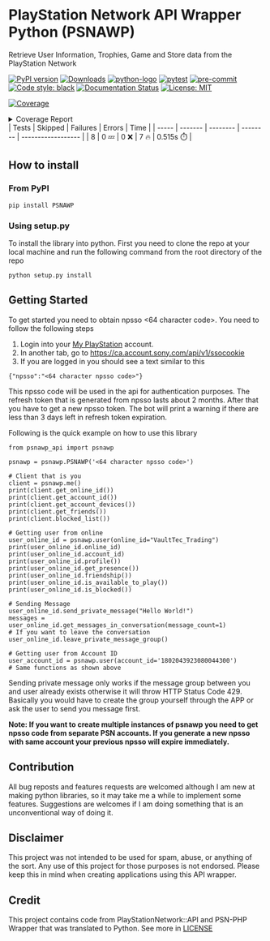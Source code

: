 
# PlayStation Network API Wrapper Python (PSNAWP)

Retrieve User Information, Trophies, Game and Store data from the PlayStation Network

[![PyPI version](https://badge.fury.io/py/PSNAWP.svg)](https://badge.fury.io/py/PSNAWP)
[![Downloads](https://pepy.tech/badge/psnawp)](https://pepy.tech/project/psnawp)
[![python-logo](https://img.shields.io/badge/python-3.9_|_3.10-blue.svg)](https://www.python.org/)
[![pytest](https://github.com/isFakeAccount/psnawp/actions/workflows/pytest.yaml/badge.svg)](https://github.com/isFakeAccount/psnawp/actions/workflows/pytest.yaml)
[![pre-commit](https://github.com/isFakeAccount/psnawp/actions/workflows/pre-commit.yaml/badge.svg)](https://github.com/isFakeAccount/psnawp/actions/workflows/pre-commit.yaml)
[![Code style: black](https://img.shields.io/badge/code%20style-black-000000.svg)](https://github.com/psf/black)
[![Documentation Status](https://readthedocs.org/projects/psnawp/badge/?version=latest)](https://psnawp.readthedocs.io/en/latest/?badge=latest)
[![License: MIT](https://img.shields.io/badge/License-MIT-blue.svg)](https://opensource.org/licenses/MIT)

<!-- Pytest Coverage Comment:Begin -->
<a href="https://github.com/isFakeAccount/psnawp/blob/main/README.md"><img alt="Coverage" src="https://img.shields.io/badge/Coverage-42%25-orange.svg" /></a><br/><details><summary>Coverage Report </summary><table><tr><th>File</th><th>Stmts</th><th>Miss</th><th>Cover</th><th>Missing</th></tr><tbody><tr><td colspan="5"><b>/opt/hostedtoolcache/Python/3.10.6/x64/lib/python3.10/site-packages/psnawp_api</b></td></tr><tr><td>&nbsp; &nbsp;<a href="https://github.com/isFakeAccount/psnawp/blob/main//opt/hostedtoolcache/Python/3.10.6/x64/lib/python3.10/site-packages/psnawp_api/__init__.py">__init__.py</a></td><td>1</td><td>0</td><td>100%</td><td>&nbsp;</td></tr><tr><td>&nbsp; &nbsp;<a href="https://github.com/isFakeAccount/psnawp/blob/main//opt/hostedtoolcache/Python/3.10.6/x64/lib/python3.10/site-packages/psnawp_api/psnawp.py">psnawp.py</a></td><td>20</td><td>7</td><td>7</td><td><a href="https://github.com/isFakeAccount/psnawp/blob/main//opt/hostedtoolcache/Python/3.10.6/x64/lib/python3.10/site-packages/psnawp_api/psnawp.py#L 65%"> 65%</a></td></tr><tr><td colspan="5"><b>/opt/hostedtoolcache/Python/3.10.6/x64/lib/python3.10/site-packages/psnawp_api/core</b></td></tr><tr><td>&nbsp; &nbsp;<a href="https://github.com/isFakeAccount/psnawp/blob/main//opt/hostedtoolcache/Python/3.10.6/x64/lib/python3.10/site-packages/psnawp_api/core/__init__.py">__init__.py</a></td><td>0</td><td>0</td><td>100%</td><td>&nbsp;</td></tr><tr><td>&nbsp; &nbsp;<a href="https://github.com/isFakeAccount/psnawp/blob/main//opt/hostedtoolcache/Python/3.10.6/x64/lib/python3.10/site-packages/psnawp_api/core/authenticator.py">authenticator.py</a></td><td>46</td><td>11</td><td>11</td><td><a href="https://github.com/isFakeAccount/psnawp/blob/main//opt/hostedtoolcache/Python/3.10.6/x64/lib/python3.10/site-packages/psnawp_api/core/authenticator.py#L 76%"> 76%</a></td></tr><tr><td>&nbsp; &nbsp;<a href="https://github.com/isFakeAccount/psnawp/blob/main//opt/hostedtoolcache/Python/3.10.6/x64/lib/python3.10/site-packages/psnawp_api/core/psnawp_exceptions.py">psnawp_exceptions.py</a></td><td>15</td><td>3</td><td>3</td><td><a href="https://github.com/isFakeAccount/psnawp/blob/main//opt/hostedtoolcache/Python/3.10.6/x64/lib/python3.10/site-packages/psnawp_api/core/psnawp_exceptions.py#L 80%"> 80%</a></td></tr><tr><td colspan="5"><b>/opt/hostedtoolcache/Python/3.10.6/x64/lib/python3.10/site-packages/psnawp_api/models</b></td></tr><tr><td>&nbsp; &nbsp;<a href="https://github.com/isFakeAccount/psnawp/blob/main//opt/hostedtoolcache/Python/3.10.6/x64/lib/python3.10/site-packages/psnawp_api/models/__init__.py">__init__.py</a></td><td>0</td><td>0</td><td>100%</td><td>&nbsp;</td></tr><tr><td>&nbsp; &nbsp;<a href="https://github.com/isFakeAccount/psnawp/blob/main//opt/hostedtoolcache/Python/3.10.6/x64/lib/python3.10/site-packages/psnawp_api/models/client.py">client.py</a></td><td>42</td><td>24</td><td>24</td><td><a href="https://github.com/isFakeAccount/psnawp/blob/main//opt/hostedtoolcache/Python/3.10.6/x64/lib/python3.10/site-packages/psnawp_api/models/client.py#L 43%"> 43%</a></td></tr><tr><td>&nbsp; &nbsp;<a href="https://github.com/isFakeAccount/psnawp/blob/main//opt/hostedtoolcache/Python/3.10.6/x64/lib/python3.10/site-packages/psnawp_api/models/message_thread.py">message_thread.py</a></td><td>37</td><td>37</td><td>37</td><td><a href="https://github.com/isFakeAccount/psnawp/blob/main//opt/hostedtoolcache/Python/3.10.6/x64/lib/python3.10/site-packages/psnawp_api/models/message_thread.py#L  0%">  0%</a></td></tr><tr><td>&nbsp; &nbsp;<a href="https://github.com/isFakeAccount/psnawp/blob/main//opt/hostedtoolcache/Python/3.10.6/x64/lib/python3.10/site-packages/psnawp_api/models/search.py">search.py</a></td><td>11</td><td>6</td><td>6</td><td><a href="https://github.com/isFakeAccount/psnawp/blob/main//opt/hostedtoolcache/Python/3.10.6/x64/lib/python3.10/site-packages/psnawp_api/models/search.py#L 45%"> 45%</a></td></tr><tr><td>&nbsp; &nbsp;<a href="https://github.com/isFakeAccount/psnawp/blob/main//opt/hostedtoolcache/Python/3.10.6/x64/lib/python3.10/site-packages/psnawp_api/models/user.py">user.py</a></td><td>69</td><td>53</td><td>53</td><td><a href="https://github.com/isFakeAccount/psnawp/blob/main//opt/hostedtoolcache/Python/3.10.6/x64/lib/python3.10/site-packages/psnawp_api/models/user.py#L 23%"> 23%</a></td></tr><tr><td colspan="5"><b>/opt/hostedtoolcache/Python/3.10.6/x64/lib/python3.10/site-packages/psnawp_api/utils</b></td></tr><tr><td>&nbsp; &nbsp;<a href="https://github.com/isFakeAccount/psnawp/blob/main//opt/hostedtoolcache/Python/3.10.6/x64/lib/python3.10/site-packages/psnawp_api/utils/__init__.py">__init__.py</a></td><td>0</td><td>0</td><td>100%</td><td>&nbsp;</td></tr><tr><td>&nbsp; &nbsp;<a href="https://github.com/isFakeAccount/psnawp/blob/main//opt/hostedtoolcache/Python/3.10.6/x64/lib/python3.10/site-packages/psnawp_api/utils/endpoints.py">endpoints.py</a></td><td>2</td><td>0</td><td>100%</td><td>&nbsp;</td></tr><tr><td>&nbsp; &nbsp;<a href="https://github.com/isFakeAccount/psnawp/blob/main//opt/hostedtoolcache/Python/3.10.6/x64/lib/python3.10/site-packages/psnawp_api/utils/misc.py">misc.py</a></td><td>13</td><td>0</td><td>100%</td><td>&nbsp;</td></tr><tr><td>&nbsp; &nbsp;<a href="https://github.com/isFakeAccount/psnawp/blob/main//opt/hostedtoolcache/Python/3.10.6/x64/lib/python3.10/site-packages/psnawp_api/utils/request_builder.py">request_builder.py</a></td><td>48</td><td>36</td><td>36</td><td><a href="https://github.com/isFakeAccount/psnawp/blob/main//opt/hostedtoolcache/Python/3.10.6/x64/lib/python3.10/site-packages/psnawp_api/utils/request_builder.py#L 25%"> 25%</a></td></tr><tr><td><b>TOTAL</b></td><td><b>304</b></td><td><b>177</b></td><td><b>42%</b></td><td>&nbsp;</td></tr></tbody></table></details>
| Tests | Skipped | Failures | Errors | Time |
| ----- | ------- | -------- | -------- | ------------------ |
| 8 | 0 :zzz: | 0 :x: | 7 :fire: | 0.515s :stopwatch: |

<!-- Pytest Coverage Comment:End -->

## How to install

### From PyPI

```
pip install PSNAWP
```
### Using setup.py
To install the library into python. First you need to clone the repo at your local machine and run the following command from the root directory of the repo

```
python setup.py install
```

## Getting Started

To get started you need to obtain npsso <64 character code>. You need to follow the following steps

1. Login into your [My PlayStation](https://my.playstation.com/) account.
2. In another tab, go to https://ca.account.sony.com/api/v1/ssocookie
3. If you are logged in you should see a text similar to this

```
{"npsso":"<64 character npsso code>"}
```
This npsso code will be used in the api for authentication purposes. The refresh token that is generated from npsso lasts about 2 months. After that you have to get a new npsso token. The bot will print a warning if there are less than 3 days left in refresh token expiration.

Following is the quick example on how to use this library

```
from psnawp_api import psnawp

psnawp = psnawp.PSNAWP('<64 character npsso code>')

# Client that is you
client = psnawp.me()
print(client.get_online_id())
print(client.get_account_id())
print(client.get_account_devices())
print(client.get_friends())
print(client.blocked_list())

# Getting user from online
user_online_id = psnawp.user(online_id="VaultTec_Trading")
print(user_online_id.online_id)
print(user_online_id.account_id)
print(user_online_id.profile())
print(user_online_id.get_presence())
print(user_online_id.friendship())
print(user_online_id.is_available_to_play())
print(user_online_id.is_blocked())

# Sending Message
user_online_id.send_private_message("Hello World!")
messages = user_online_id.get_messages_in_conversation(message_count=1)
# If you want to leave the conversation
user_online_id.leave_private_message_group()

# Getting user from Account ID
user_account_id = psnawp.user(account_id='1802043923080044300')
# Same functions as shown above
 ```
Sending private message only works if the message group between you and user already exists otherwise it will throw HTTP Status Code 429. Basically you would have to create the group yourself through the APP or ask the user to send you message first.

**Note: If you want to create multiple instances of psnawp you need to get npsso code from separate PSN accounts. If you generate a new npsso with same account your previous npsso will expire immediately.**

## Contribution

All bug reposts and features requests are welcomed although I am new at making python libraries, so it may take me a while to implement some features. Suggestions are welcomes if I am doing something that is an unconventional way of doing it.

## Disclaimer

This project was not intended to be used for spam, abuse, or anything of the sort. Any use of this project for those purposes is not endorsed. Please keep this in mind when creating applications using this API wrapper.

## Credit

This project contains code from PlayStationNetwork::API and PSN-PHP Wrapper that was translated to Python. See more in [LICENSE](LICENSE.md)
